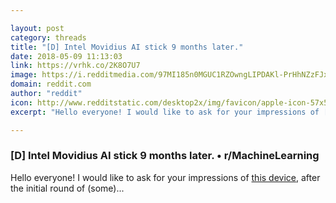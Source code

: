 ```yaml
---

layout: post
category: threads
title: "[D] Intel Movidius AI stick 9 months later."
date: 2018-05-09 11:13:03
link: https://vrhk.co/2K8O7U7
image: https://i.redditmedia.com/97MI185n0MGUC1RZOwngLIPDAKl-PrHhNZzFJxwjG5M.jpg?w=320&s=e31670850a1ab3d0b1af4ea0f319f8b2
domain: reddit.com
author: "reddit"
icon: http://www.redditstatic.com/desktop2x/img/favicon/apple-icon-57x57.png
excerpt: "Hello everyone! I would like to ask for your impressions of [this device](<https://developer.movidius.com/>), after the initial round of (some)..."

---
```


### [D] Intel Movidius AI stick 9 months later. • r/MachineLearning

Hello everyone! I would like to ask for your impressions of [this device](<https://developer.movidius.com/>), after the initial round of (some)...